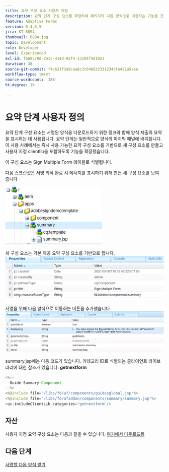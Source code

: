 ```yaml
---
title: 요약 구성 요소 사용자 지정
description: 요약 단계 구성 요소를 확장하여 패키지의 다음 양식으로 이동하는 기능을 포함합니다.
feature: Adaptive Forms
version: 6.4,6.5
jira: KT-6894
thumbnail: 6894.jpg
topic: Development
role: Developer
level: Experienced
exl-id: fb68579d-241c-414d-92f4-13194f4d1923
duration: 38
source-git-commit: f4c621f3a9caa8c2c64b8323312343fe421a5aee
workflow-type: tm+mt
source-wordcount: '185'
ht-degree: 1%

---
```


# 요약 단계 사용자 정의

요약 단계 구성 요소는 서명된 양식을 다운로드하기 위한 링크와 함께 양식 제출의 요약을 표시하는 데 사용됩니다. 요약 단계는 일반적으로 양식의 마지막 패널에 배치됩니다.
이 사용 사례에서는 즉시 사용 가능한 요약 구성 요소를 기반으로 새 구성 요소를 만들고 사용자 지정 clientlib을 포함하도록 기능을 확장했습니다.

이 구성 요소는 Sign Multiple Form 레이블로 식별됩니다.

다음 스크린샷은 서명 의식 완료 시 메시지를 표시하기 위해 만든 새 구성 요소를 보여 줍니다

![요약 구성 요소](assets/summary.PNG)

새 구성 요소는 기본 제공 요약 구성 요소를 기반으로 합니다.
![component-prop](assets/componentprop.PNG)

서명을 위해 다음 양식으로 이동하는 버튼을 추가했습니다
![template-code](assets/template-code.PNG)

summary.jsp에는 다음 코드가 있습니다. 카테고리 ID로 식별되는 클라이언트 라이브러리에 대한 참조가 있습니다. **getnextform**

```java
<%--
  Guide Summary Component
--%>
<%@include file="/libs/fd/af/components/guidesglobal.jsp"%>
<%@include file="/libs/fd/afaddon/components/summary/summary.jsp"%>
<ui:includeClientLib categories="getnextform"/>
```

## 자산

사용자 지정 요약 구성 요소는 다음과 같을 수 있습니다. [여기에서 다운로드됨](assets/custom-summary-step.zip)

## 다음 단계

[서명할 다음 양식 받기](./create-client-lib.md)